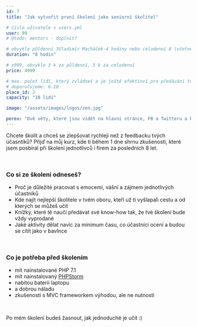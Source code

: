 ```yaml
---
id: 7
title: "Jak vytvořit první školení jako seniorní školitel"

# číslo uživatele v users.yml
user: 99
# @todo: mentors - doplnit?

# obvykle půldenní 3Vladimír Macháček-4 hodiny nebo celodenní 8 (včetně oběda)
duration: "8 hodin"

# x999, obvykle 3 k za půldenní, 5 k za celodenní
price: 4999

# max. počet lidí, který zvládneš a je ještě efektinví pro předávání tvého know-how
# doporučujeme: 6-10
place_id: 2
capacity: "10 lidí"

image: "/assets/images/logos/zen.jpg"

perex: "Dvě věty, které jsou vidět na hlavní stránce, FB a Twitteru a které vás chytnou za oči. Po tomhle školneí získáš náskok před konkurencí, který bys sám budoval 6 měsíců. "
---
```


Chcete školit a chceš se zlepšovat rychleji než z feedbacku tvých účasntíků? Přijď na můj kurz, kde ti během 1 dne shrnu zkušenosti, které jsem posbíral při školení jednotlivců i firem za posledních 8 let.

<br>

### Co si ze školení odneseš?

- Proč je důležité pracovat s emocemi, vášní a zájmem jednotlivých účastníků
- Kde najít nejlepší školitele v tvém oboru, kteří už ti vyšlapali cestu a od kterých se můžeš učit
- Knížky, které tě naučí předávat své know-how tak, že tvé školení bude vždy vyprodané
- Jaké aktivity dělat navíc za minimum času, co účastníci ocení a budou se cítit jako v bavlnce

<br>

### Co je potřeba před školením

- mít nainstalované PHP 7.1
- mít nainstalovaný [PHPStorm](https://www.jetbrains.com/phpstorm/download/)
- nabitou baterii laptopu
- a dobrou náladu
- zkušenosti s MVC frameworkem výhodou, ale ne nutností

<br>

Po mém školení budeš žasnout, jak jednoduché je učit :)